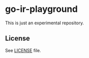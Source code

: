 # go-ir-playground

This is just an experimental repository.

## License

See [LICENSE](LICENSE) file.
